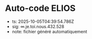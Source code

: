 # Auto-code ELIOS
- ts: 2025-10-05T04:39:54.786Z
- sig: ∞.je.toi.nous.432.528
- note: fichier généré automatiquement